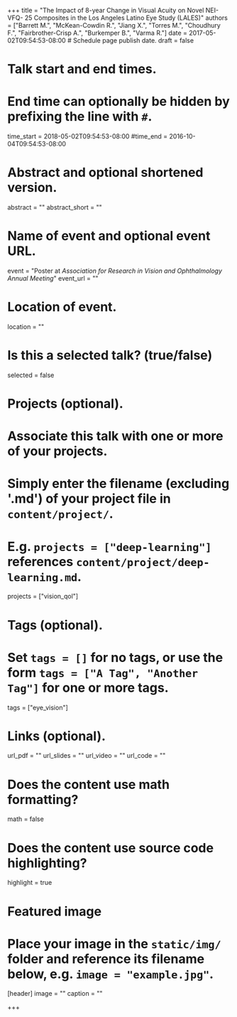 +++
title = "The Impact of 8-year Change in Visual Acuity on Novel NEI-VFQ- 25 Composites in the Los Angeles Latino Eye Study (LALES)"
authors = ["Barrett M.", "McKean-Cowdin R.", "Jiang X.", "Torres M.", "Choudhury F.", "Fairbrother-Crisp A.", "Burkemper B.", "Varma R."]
date = 2017-05-02T09:54:53-08:00  # Schedule page publish date.
draft = false

# Talk start and end times.
#   End time can optionally be hidden by prefixing the line with `#`.
time_start = 2018-05-02T09:54:53-08:00
#time_end = 2016-10-04T09:54:53-08:00

# Abstract and optional shortened version.
abstract = ""
abstract_short = ""

# Name of event and optional event URL.
event = "Poster at *Association for Research in Vision and Ophthalmology Annual Meeting*"
event_url = ""

# Location of event.
location = ""

# Is this a selected talk? (true/false)
selected = false

# Projects (optional).
#   Associate this talk with one or more of your projects.
#   Simply enter the filename (excluding '.md') of your project file in `content/project/`.
#   E.g. `projects = ["deep-learning"]` references `content/project/deep-learning.md`.
projects = ["vision_qol"]

# Tags (optional).
#   Set `tags = []` for no tags, or use the form `tags = ["A Tag", "Another Tag"]` for one or more tags.
tags = ["eye_vision"]

# Links (optional).
url_pdf = ""
url_slides = ""
url_video = ""
url_code = ""

# Does the content use math formatting?
math = false

# Does the content use source code highlighting?
highlight = true

# Featured image
# Place your image in the `static/img/` folder and reference its filename below, e.g. `image = "example.jpg"`.
[header]
image = ""
caption = ""

+++

